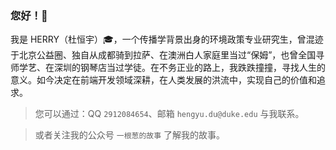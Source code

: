 ### 您好！👋

我是 HERRY（杜恒宇）:mortar_board:，一个传播学背景出身的环境政策专业研究生，曾混迹于北京公益圈、独自从成都骑到拉萨、在澳洲白人家庭里当过“保姆”，也曾全国寻师学艺、在深圳的钢琴店当过学徒。在不务正业的路上，我跌跌撞撞，寻找人生的意义。如今决定在前端开发领域深耕，在人类发展的洪流中，实现自己的价值和追求。

> 您可以通过：QQ `2912084654`、邮箱 `hengyu.du@duke.edu` 与我联系。

> 或者关注我的公众号 `一根葱的故事` 了解我的故事。
